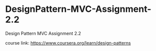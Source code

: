 # DesignPattern-MVC-Assignment-2.2
Design Pattern MVC Assignment 2.2


course link: https://www.coursera.org/learn/design-patterns

